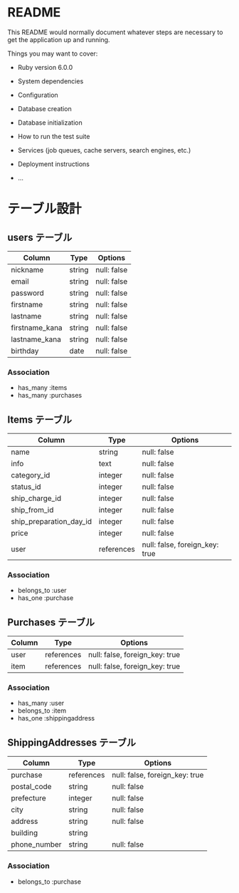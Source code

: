 # README

This README would normally document whatever steps are necessary to get the
application up and running.

Things you may want to cover:

* Ruby version
6.0.0
* System dependencies

* Configuration

* Database creation

* Database initialization

* How to run the test suite

* Services (job queues, cache servers, search engines, etc.)

* Deployment instructions

* ...

# テーブル設計

## users テーブル

| Column         | Type   | Options     |
| -------------- | ------ | ----------- |
| nickname       | string | null: false |
| email          | string | null: false |
| password       | string | null: false |
| firstname      | string | null: false |
| lastname       | string | null: false |
| firstname_kana | string | null: false |
| lastname_kana  | string | null: false |
| birthday       | date   | null: false |


### Association

- has_many :items
- has_many :purchases

## Items テーブル

| Column                  | Type       | Options                        |
| ----------------------- | ---------- | ------------------------------ |
| name                    | string     | null: false                    |
| info                    | text       | null: false                    |
| category_id             | integer    | null: false                    |
| status_id               | integer    | null: false                    |
| ship_charge_id          | integer    | null: false                    |
| ship_from_id            | integer    | null: false                    |
| ship_preparation_day_id | integer    | null: false                    |
| price                   | integer    | null: false                    |
| user                    | references | null: false, foreign_key: true |

### Association

- belongs_to :user
- has_one :purchase

## Purchases テーブル

| Column | Type       | Options                        |
| ------ | ---------- | ------------------------------ |
| user   | references | null: false, foreign_key: true |
| item   | references | null: false, foreign_key: true |

### Association

- has_many :user
- belongs_to :item
- has_one :shippingaddress 

## ShippingAddresses テーブル

| Column       | Type       | Options                        |
| ------------ | ---------- | ------------------------------ |
| purchase     | references | null: false, foreign_key: true |
| postal_code  | string     | null: false                    |
| prefecture   | integer    | null: false                    |
| city         | string     | null: false                    |
| address      | string     | null: false                    |
| building     | string     |                                |
| phone_number | string     | null: false                    |


### Association

- belongs_to :purchase
